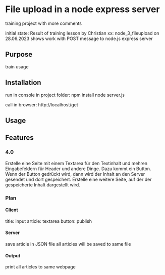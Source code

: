 # File upload in a node express server
training project with more comments

initial state: Result of training lesson by Christian xx:  node_3_fileupload on 28.06.2023
shows work with POST message to node.js express server

## Purpose
train usage

## Installation
run in console in project folder: 
    npm install
    node server.js

call in browser: 
    http://localhost/get

## Usage

## Features

### 4.0
Erstelle eine Seite mit einem Textarea für den Textinhalt und mehren Eingabefeldern für Header und andere Dinge.
Dazu kommt ein Button. Wenn der Button gedrückt wird, dann wird der Inhalt an den Server gesendet und dort gespeichert.
Erstelle eine weitere Seite, auf der der gespeicherte Inhalt dargestellt wird.

### Plan
#### Client
title: input 
article: textarea
button: publish

#### Server
save article in JSON file
all articles will be saved to same file

#### Output
print all articles to same webpage